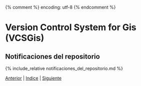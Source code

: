 {% comment %} encoding: utf-8 {% endcomment %}

# Version Control System for Gis (VCSGis)

## Notificaciones del repositorio

{% include_relative notificaciones_del_repositorio.md %}
 
[Anterior](copias_de_trabajo/conexion_con_el_repositorio.md) | [Indice](index.md) | [Siguiente](utilizacion_basica/index.md)
